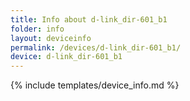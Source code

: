 ```yaml
---
title: Info about d-link_dir-601_b1
folder: info
layout: deviceinfo
permalink: /devices/d-link_dir-601_b1/
device: d-link_dir-601_b1
---
```

{% include templates/device_info.md %}
